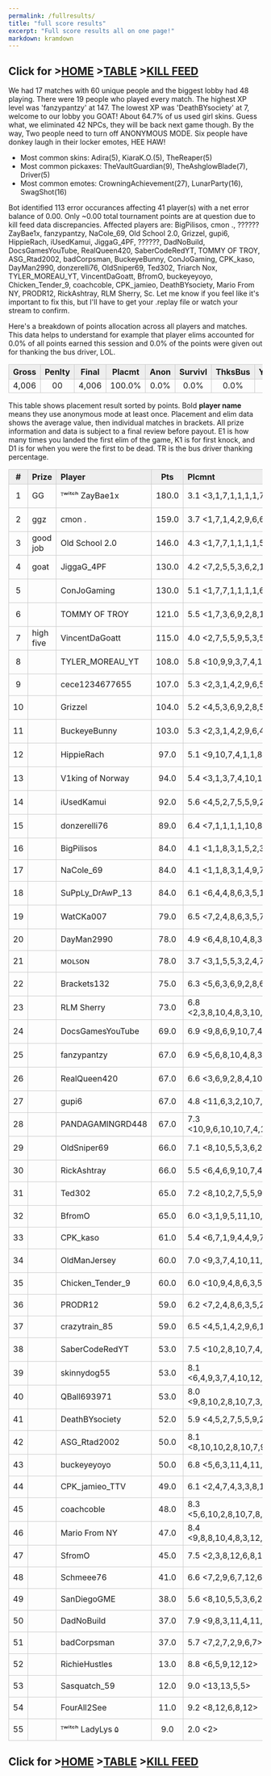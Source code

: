 ```yaml
---
permalink: /fullresults/
title: "full score results"
excerpt: "Full score results all on one page!"
markdown: kramdown
---
```

<meta http-equiv="refresh" content="30">

<script>
    var countUpdDate = new Date("Apr 04, 2023 16:48:23").getTime(); // Set the date we're counting down to
    var x = setInterval(function () {
        var timeNow = new Date().getTime(); // Get today's date and time
        var distance = timeNow - countUpdDate; // Find the distance between now and the count down date
        var days = Math.floor(distance / (1000 * 60 * 60 * 24));
        var hours = Math.floor((distance % (1000 * 60 * 60 * 24)) / (1000 * 60 * 60));
        var minutes = Math.floor((distance % (1000 * 60 * 60)) / (1000 * 60));
        var seconds = Math.floor((distance % (1000 * 60)) / 1000);
        var minutesString = minutes.toString();
        var secondsString = seconds.toString();
        if (minutesString.length < 2) {
            minutesString = "0" + minutesString;
        }
        if (secondsString.length < 2) {
            secondsString = "0" + secondsString;
        }
        document.getElementById("countUpTimer").innerHTML = minutesString + ":" + secondsString + " since updt"; // Display the result in the element with id="demo"
        // If the count down is finished, write some text
        if (distance < 0) {
            clearInterval(x);
            document.getElementById("countUpTimer").innerHTML = "EXPIRED";
        }
    }, 1000); // Update the count down every 1000 milliseconds
</script>


<style>
      .tableFixHead {
        overflow-y: auto;
        height: 195px;
      }
      .tableFixHead thead th {
        position: sticky;
        top: 0;
      }
      table {
        border-collapse: collapse;
        width: 100%;
      }
      th,
      td {
        padding: 2px 2x;
        border: 1px solid #ccc;
      }
      th {
        background: #eee;
      }
</style>

<strong><span id="countUpTimer" style="color:red;background-color:white;font-size:add_size"></span></strong>
## Click for >[HOME](https://www.kaso.gg) >[TABLE](https://www.kaso.gg/fullresults) >[KILL FEED](https://www.kaso.gg/killfeed)<br>

We had 17 matches with 60 unique people and the biggest lobby had 48 playing. There were 19 people who played every match. The highest XP level was 'fanzypantzy' at 147. The lowest XP was 'DeathBYsociety' at 7, welcome to our lobby you GOAT! About 64.7% of us used girl skins. Guess what, we eliminated 42 NPCs, they will be back next game though. By the way, Two people need to turn off ANONYMOUS MODE. Six people have donkey laugh in their locker emotes, HEE HAW!

* Most common skins: Adira(5), KiaraK.O.(5), TheReaper(5)<br>
* Most common pickaxes: TheVaultGuardian(9), TheAshglowBlade(7), Driver(5)<br>
* Most common emotes: CrowningAchievement(27), LunarParty(16), SwagShot(16)<br>

Bot identified 113 error occurances affecting 41 player(s) with a net error balance of 0.00. Only ~0.00 total tournament points are at question due to kill feed data discrepancies. Affected players are: BigPilisos, cmon ., ?????? ZayBae1x, fanzypantzy, NaCole_69, Old School 2.0, Grizzel, gupi6, HippieRach, iUsedKamui, JiggaG_4PF, ??????, DadNoBuild, DocsGamesYouTube, RealQueen420, SaberCodeRedYT, TOMMY OF TROY, ASG_Rtad2002, badCorpsman, BuckeyeBunny, ConJoGaming, CPK_kaso, DayMan2990, donzerelli76, OldSniper69, Ted302, Triarch Nox, TYLER_MOREAU_YT, VincentDaGoatt, BfromO, buckeyeyoyo, Chicken_Tender_9, coachcoble, CPK_jamieo, DeathBYsociety, Mario From NY, PRODR12, RickAshtray, RLM Sherry, Sc. Let me know if you feel like it's important to fix this, but I'll have to get your .replay file or watch your stream to confirm.

Here's a breakdown of points allocation across all players and matches. This data helps to understand for example that player elims accounted for 0.0% of all points earned this session and 0.0% of the points were given out for thanking the bus driver, LOL.

| Gross  | Penlty | Final  | Placmt | Anon   | Survivl  | ThksBus | YouDed | Elims  | Siphon | NPC    |
| :----: | :----: | :----: | :----: | :----: | :----:   | :----:  | :----: | :----: | :----: | :----: |
|4,006|00|4,006|100.0%|0.0%|0.0%|0.0%|0.0%|0.0%|0.0%|0.0%|

This table shows placement result sorted by points. Bold **player name** means they use anonymous mode at least once. Placement and elim data shows the average value, then individual matches in brackets. All prize information and data is subject to a final review before payout. E1 is how many times you landed the first elim of the game, K1 is for first knock, and D1 is for when you were the first to be dead. TR is the bus driver thanking percentage.


| #      | Prize | Player | Pts    | Plcmnt | Elims | NPCs   | E1     | D1     | K1     | TR     | Lvl    | Skin   | Axe    |
| :----: | :---  | :---   | :----: | :---   | :---  | :----: | :----: | :----: | :----: | :----: | :----: | :----: | :----: |
|1|GG|ᵀʷⁱᵗᶜʰ ZayBae1x|180.0|3.1 <3,1,7,1,1,1,1,7,2,9,6,7,1,1,1,1,2>|63 (4.2) <3,6,3,2,7,4,6,3,6,3,3,0,4,3,3,7,0>|2|1|0|0|47%|29|![](https://media.fortniteapi.io/images/e9d61c4a4aae593fbac8d72182da83f2/transparent.png){:height="35px"}|![](https://media.fortniteapi.io/images/ec32e95-f5e82af-93e78e7-d72ff97/transparent.png){:height="35px"}|
|2|ggz|cmon .|159.0|3.7 <1,7,1,4,2,9,6,6,7,1,9,4,1,1,1,1,2>|74 (4.4) <6,2,7,5,3,1,3,2,3,8,1,5,4,8,6,6,4>|1|0|0|0|47%|86|![](https://media.fortniteapi.io/images/f4266e2a89be512090dc546ee3b1ec9c/transparent.png){:height="35px"}|![](https://media.fortniteapi.io/images/a02b9082525370e9088801261a77c3e1/transparent.png){:height="35px"}|
|3|good job|Old School 2.0|146.0|4.3 <1,7,7,1,1,1,1,5,3,5,1,2,8,13,4,7,6>|52 (3.7) <7,0,0,1,6,4,3,3,3,2,2,5,1,0,4,3,8>|4|1|0|1|53%|50|![](https://media.fortniteapi.io/images/97cecc17672237f13bfbc5cee17ae18f/transparent.png){:height="35px"}|![](https://media.fortniteapi.io/images/ec32e95-f5e82af-93e78e7-d72ff97/transparent.png){:height="35px"}|
|4|goat|JiggaG_4PF|130.0|4.2 <7,2,5,5,3,6,2,1,1,8,3,1,8,3,4,7,6>|35 (2.9) <3,5,1,0,1,0,6,3,3,0,3,3,0,3,2,0,2>|0|0|0|0|76%|50|![](https://media.fortniteapi.io/images/b5c05e27736ff99ff547e6a9e847dc6b/transparent.png){:height="35px"}|![](https://media.fortniteapi.io/images/366532eef1bf2b47e16bf7b1a3ab8b28/transparent.png){:height="35px"}|
|5||ConJoGaming|130.0|5.1 <1,7,7,1,1,1,1,6,7,1,9,4,3,8,10,11,9>|7 (1.2) <0,0,1,1,0,0,1,0,0,1,0,1,0,0,2,0,0>|2|0|0|0|24%|30|![](https://media.fortniteapi.io/images/d19f1f88b2f48fc58c061f22c0340184/transparent.png){:height="35px"}|![](https://media.fortniteapi.io/images/68b6461baddd6e9c623f292c6ccc940b/transparent.png){:height="35px"}|
|6||TOMMY OF TROY|121.0|5.5 <1,7,3,6,9,2,8,12,9,12,7,11,1,1,1,1,2>|25 (2.5) <1,0,1,4,2,4,0,0,0,0,0,0,2,1,4,5,1>|2|0|1|0|100%|58|![](https://media.fortniteapi.io/images/b518322bbd3aa58a87f885b640055bb2/transparent.png){:height="35px"}|![](https://media.fortniteapi.io/images/effb24cea6003553a8c0088c51c92e26/transparent.png){:height="35px"}|
|7|high five|VincentDaGoatt|115.0|4.0 <2,7,5,5,9,5,3,5,1,2,7,4,2,2,1>|13 (1.6) <0,0,1,1,0,1,0,0,2,0,1,1,0,2,4>|0|1|0|1|100%|64|![](https://media.fortniteapi.io/images/f8609a108484302250a7228974706bc9/transparent.png){:height="35px"}|![](https://media.fortniteapi.io/images/a7367c31bc7ac6483d7b7a0596d6cc97/transparent.png){:height="35px"}|
|8||TYLER_MOREAU_YT|108.0|5.8 <10,9,9,3,7,4,10,9,5,11,10,6,1,1,1,1,2>|8 (1.0) <1,0,1,1,0,1,0,0,1,0,0,0,1,0,1,0,1>|1|0|0|0|71%|34|![](https://media.fortniteapi.io/images/f62eac592baed20007df92c81ac4b1f1/transparent.png){:height="35px"}|![](https://media.fortniteapi.io/images/97ac693fbac4edbf1509e55edd040360/transparent.png){:height="35px"}|
|9||cece1234677655|107.0|5.3 <2,3,1,4,2,9,6,5,3,5,1,2,10,10,8,9,10>||0|0|1|0|0%|14|![](https://media.fortniteapi.io/images/e6c8a85491ebb68487db2ce26f97d353/transparent.png){:height="35px"}|![](https://media.fortniteapi.io/images/7bd11ebf53706ac267b565ed3b1f71e0/transparent.png){:height="35px"}|
|10||Grizzel|104.0|5.2 <4,5,3,6,9,2,8,5,3,5,1,2,9,6,5,4,11>|30 (2.0) <1,1,6,1,1,3,1,2,1,3,1,4,0,2,2,1,0>|4|0|1|0|88%|71|![](https://media.fortniteapi.io/images/dedb120-e2b25e0-681ad2a-50f237d/transparent.png){:height="35px"}|![](https://media.fortniteapi.io/images/eae7f87e7f372e6ccc6c16f566475f23/transparent.png){:height="35px"}|
|11||BuckeyeBunny|103.0|5.3 <2,3,1,4,2,9,6,4,10,2,12,8,4,9,7,3,4>|17 (2.1) <2,0,0,1,4,1,0,0,0,2,0,1,3,0,0,3,0>|0|0|0|0|82%|83|![](https://media.fortniteapi.io/images/c67c77e-0cc3dc6-380b61c-ca96bb5/transparent.png){:height="35px"}|![](https://media.fortniteapi.io/images/cbcb9e145a9ae22fdd377bc5af228b8c/transparent.png){:height="35px"}|
|12||HippieRach|97.0|5.1 <9,10,7,4,1,1,8,3,1,8,3,4,7,6>|16 (1.6) <1,0,0,1,3,2,0,1,2,1,3,1,1,0>|1|0|0|0|100%|46|![](https://media.fortniteapi.io/images/d1cf520bd01cae5f630bef464ae0c06b/transparent.png){:height="35px"}|![](https://media.fortniteapi.io/images/d2e8284-fb06feb-ea3fbe3-c41fd8b/transparent.png){:height="35px"}|
|13||V1king of Norway|94.0|5.4 <3,1,3,7,4,10,11,6,3,2,10,5,2,3,10,7>|2 (1.0) <0,0,0,0,0,0,0,1,0,0,0,0,0,1,0,0>|0|0|1|0|94%|30|![](https://media.fortniteapi.io/images/e9d61c4a4aae593fbac8d72182da83f2/transparent.png){:height="35px"}|![](https://media.fortniteapi.io/images/b83fc2365d120052de1e245252f73e60/transparent.png){:height="35px"}|
|14||iUsedKamui|92.0|5.6 <4,5,2,7,5,5,9,2,4,7,4,3,2,11,12,6,8>|49 (3.5) <4,6,5,0,2,3,0,2,3,4,5,2,7,3,0,2,1>|0|3|0|1|6%|58|![](https://media.fortniteapi.io/images/dc92a8a8b9fa9819cb69db78bc916084/transparent.png){:height="35px"}|![](https://media.fortniteapi.io/images/4b6e37a8de2ac6d5a40e7f48dc810bdd/transparent.png){:height="35px"}|
|15||donzerelli76|89.0|6.4 <7,1,1,1,1,10,8,10,5,5,10,10,8,9,10>|8 (1.3) <0,1,0,0,1,1,0,2,0,2,0,0,0,0,1>|0|1|0|0|0%|33|![](https://media.fortniteapi.io/images/d96579630a4aa5fc9d427fbeec8ab712/transparent.png){:height="35px"}|![](https://media.fortniteapi.io/images/68b6461baddd6e9c623f292c6ccc940b/transparent.png){:height="35px"}|
|16||BigPilisos|84.0|4.1 <1,1,8,3,1,5,2,3,10,7>|44 (4.9) <4,1,0,3,9,1,10,7,5,4>|1|0|0|0|30%|64|![](https://media.fortniteapi.io/images/e084b05-b7132a4-3318158-114e7c0/transparent.png){:height="35px"}|![](https://media.fortniteapi.io/images/68b6461baddd6e9c623f292c6ccc940b/transparent.png){:height="35px"}|
|17||NaCole_69|84.0|4.1 <1,1,8,3,1,4,9,7,3,4>|30 (3.8) <4,4,0,5,7,3,0,3,3,1>|0|0|0|0|70%|49|![](https://media.fortniteapi.io/images/f154ad1a24b0815edd5d4223c8c792a2/transparent.png){:height="35px"}|![](https://media.fortniteapi.io/images/e3e9d16-9aca214-c82eed9-b398cdc/transparent.png){:height="35px"}|
|18||SuPpLy_DrAwP_13|84.0|6.1 <6,4,4,8,6,3,5,11,6,3,2,10,9,6,5,4,11>|3 (1.0) <1,0,0,0,0,0,1,0,0,0,0,0,0,1,0,0,0>|1|0|1|0|35%|41|![](https://media.fortniteapi.io/images/e7318a9477d7d31fb14a8e322f151114/transparent.png){:height="35px"}|![](https://media.fortniteapi.io/images/eb488368dc072c4b4e11f9c7a9dbb08e/transparent.png){:height="35px"}|
|19||WatCKa007|79.0|6.5 <7,2,4,8,6,3,5,7,2,9,6,7,6,5,9,12,12>|6 (1.2) <0,1,0,1,0,0,1,0,0,1,0,0,0,0,0,2,0>|0|0|0|0|88%|64|![](https://media.fortniteapi.io/images/f9e46cd95fb5467ce5149df8f5eba9ea/transparent.png){:height="35px"}|![](https://media.fortniteapi.io/images/d2e8284-fb06feb-ea3fbe3-c41fd8b/transparent.png){:height="35px"}|
|20||DayMan2990|78.0|4.9 <6,4,8,10,4,8,3,7,4,2,2,1>|24 (2.7) <1,6,0,0,3,1,0,4,3,2,2,2>|1|0|0|0|83%|64|![](https://media.fortniteapi.io/images/de5a3969792834fd25de931f4d435782/transparent.png){:height="35px"}|![](https://media.fortniteapi.io/images/d2e8284-fb06feb-ea3fbe3-c41fd8b/transparent.png){:height="35px"}|
|21||ᴍᴏʟꜱᴏɴ|78.0|3.7 <3,1,5,5,3,2,4,7,4,3>|18 (2.0) <1,1,3,1,3,1,2,2,4,0>|1|0|0|0|100%|45|![](https://media.fortniteapi.io/images/3da085c09f5d591ec08a878e8e90cb0c/transparent.png){:height="35px"}|![](https://media.fortniteapi.io/images/7129fe22482a29f1fdacec0628cc095a/transparent.png){:height="35px"}|
|22||Brackets132|75.0|6.3 <5,6,3,6,9,2,8,6,7,1,9,4,11,7,11>|3 (1.0) <1,0,0,0,0,0,0,1,0,1,0,0,0,0,0>|0|0|0|0|93%|10|![](https://media.fortniteapi.io/images/f62eac592baed20007df92c81ac4b1f1/transparent.png){:height="35px"}|![](https://media.fortniteapi.io/images/87813ad11ba0d379fc09ba6e003e8530/transparent.png){:height="35px"}|
|23||RLM Sherry|73.0|6.8 <2,3,8,10,4,8,3,10,8,10,5,5,2,11,12,6,8>|2 (1.0) <0,1,0,0,0,0,0,0,0,0,0,0,0,0,0,1,0>|0|0|0|0|100%|32|![](https://media.fortniteapi.io/images/97cecc17672237f13bfbc5cee17ae18f/transparent.png){:height="35px"}|![](https://media.fortniteapi.io/images/eb390e0a1e7ff085ff8c1e7a5a3afa53/transparent.png){:height="35px"}|
|24||DocsGamesYouTube|69.0|6.9 <9,8,6,9,10,7,4,3,11,4,11,9,5,2,3,10,7>|27 (2.7) <1,1,0,2,0,1,3,4,1,8,2,0,0,0,0,0,4>|1|1|0|1|6%|44|![](https://media.fortniteapi.io/images/eed1dc1709f78c998adf0df066086eed/transparent.png){:height="35px"}|![](https://media.fortniteapi.io/images/d0ede8f-343a5e4-ca342cf-06f23a6/transparent.png){:height="35px"}|
|25||fanzypantzy|67.0|6.9 <5,6,8,10,4,8,3,10,8,10,5,5,12,6,5,5>|44 (3.7) <5,0,0,0,3,1,0,2,7,2,4,4,3,1,9,3>|0|1|1|0|0%|81|![](https://media.fortniteapi.io/images/dc92a8a8b9fa9819cb69db78bc916084/transparent.png){:height="35px"}|![](https://media.fortniteapi.io/images/f216fc696f3a514de8399ae2e82229b3/transparent.png){:height="35px"}|
|26||RealQueen420|67.0|6.6 <3,6,9,2,8,4,10,2,12,8,9,6,5,4,11>|11 (1.8) <0,4,0,1,0,1,0,3,0,1,0,0,1,0,0>|0|0|0|0|100%|55|![](https://media.fortniteapi.io/images/bf04b0beeb63b21268e99d9df769f51b/transparent.png){:height="35px"}|![](https://media.fortniteapi.io/images/b9ef8159c41c70190910adb40ced2ced/transparent.png){:height="35px"}|
|27||gupi6|67.0|4.8 <11,6,3,2,10,7,4,2,2,1>|12 (2.0) <0,0,1,0,0,2,4,1,1,3>|1|0|0|0|90%|30|![](https://media.fortniteapi.io/images/a40ba1726d5029ab566aed545e7c6493/transparent.png){:height="35px"}|![](https://media.fortniteapi.io/images/b6ca3b6d9dddfe2b1616d89fcd1be224/transparent.png){:height="35px"}|
|28||PANDAGAMINGRD448|67.0|7.3 <10,9,6,10,10,7,4,12,9,12,11,7,4,2,2,1>|4 (1.0) <0,0,1,0,0,1,1,0,0,0,0,0,0,0,0,1>|0|0|0|0|0%|39|![](https://media.fortniteapi.io/images/c630ae8da7c1f66f60c7f6d4c81131b5/transparent.png){:height="35px"}|![](https://media.fortniteapi.io/images/ab0bbe76eb09334bb027f40f3d2d1c48/transparent.png){:height="35px"}|
|29||OldSniper69|66.0|7.1 <8,10,5,5,3,6,2,8,12,6,8,12,12,6,5,5>|7 (1.2) <0,1,0,0,2,0,0,1,0,1,0,1,0,0,1,0>|0|0|0|0|75%|29|![](https://media.fortniteapi.io/images/b84d6cac4da0214db9907771c0657b17/transparent.png){:height="35px"}|![](https://media.fortniteapi.io/images/ec32e95-f5e82af-93e78e7-d72ff97/transparent.png){:height="35px"}|
|30||RickAshtray|66.0|5.5 <6,4,6,9,10,7,4,2,4,7,4,3>|5 (1.0) <0,1,0,1,0,1,0,0,1,0,0,1>|1|0|0|0|83%|15|![](https://media.fortniteapi.io/images/29973af14bd85f0b3d2a7f61a091c3b2/transparent.png){:height="35px"}|![](https://media.fortniteapi.io/images/8d7b7960776bd3be44711d8b3c7731c6/transparent.png){:height="35px"}|
|31||Ted302|65.0|7.2 <8,10,2,7,5,5,9,9,5,11,10,6,9,6,5,4,11>|11 (2.2) <0,0,3,0,2,2,0,0,0,0,0,1,0,0,3,0,0>|1|0|1|0|94%|60|![](https://media.fortniteapi.io/images/c0b107b18754af4906abf2ca3a3c6661/transparent.png){:height="35px"}|![](https://media.fortniteapi.io/images/4db13c6c4a2e960b5fe767c48ff42269/transparent.png){:height="35px"}|
|32||BfromO|65.0|6.0 <3,1,9,5,11,10,6,5,2,3,10,7>|1 (1.0) <0,0,0,0,0,0,0,0,0,1,0,0>|1|0|0|0|58%|40|![](https://media.fortniteapi.io/images/d1cf520bd01cae5f630bef464ae0c06b/transparent.png){:height="35px"}|![](https://media.fortniteapi.io/images/f16d1a556ab61acad847dfef5f3c56a0/transparent.png){:height="35px"}|
|33||CPK_kaso|61.0|5.4 <6,7,1,9,4,4,9,7,3,4>|3 (1.5) <0,0,1,0,0,2,0,0,0,0>|0|0|0|0|90%|61|![](https://media.fortniteapi.io/images/473c1f0e7f3c310eae7c3b580609429b/transparent.png){:height="35px"}|![](https://media.fortniteapi.io/images/eb390e0a1e7ff085ff8c1e7a5a3afa53/transparent.png){:height="35px"}|
|34||OldManJersey|60.0|7.0 <9,3,7,4,10,11,6,3,2,10,11,7,11,8,3>|5 (1.3) <2,0,1,0,0,0,1,0,1,0,0,0,0,0,0>|0|0|0|0|33%|38|![](https://media.fortniteapi.io/images/5959bfe77d8db137551dd3dcba792902/transparent.png){:height="35px"}|![](https://media.fortniteapi.io/images/d05d0ccff103c03578932034873e35a6/transparent.png){:height="35px"}|
|35||Chicken_Tender_9|60.0|6.0 <10,9,4,8,6,3,5,4,9,7,3,4>|4 (1.0) <0,0,0,1,0,0,0,1,0,1,1,0>|0|0|0|0|58%|42|![](https://media.fortniteapi.io/images/bf04b0beeb63b21268e99d9df769f51b/transparent.png){:height="35px"}|![](https://media.fortniteapi.io/images/b83fc2365d120052de1e245252f73e60/transparent.png){:height="35px"}|
|36||PRODR12|59.0|6.2 <7,2,4,8,6,3,5,2,11,12,6,8>|5 (1.3) <0,2,1,0,0,0,0,0,1,0,0,1>|0|0|0|0|33%|31|![](https://media.fortniteapi.io/images/d67798f-6f476dc-9a88c27-7c7b46b/transparent.png){:height="35px"}|![](https://media.fortniteapi.io/images/e9099fa139117eab499882c851843795/transparent.png){:height="35px"}|
|37||crazytrain_85|59.0|6.5 <4,5,1,4,2,9,6,10,10,8,9,10>|3 (1.5) <1,2,0,0,0,0,0,0,0,0,0,0>|0|1|0|1|92%|21|![](https://media.fortniteapi.io/images/f80a6e5ef23990f7d04e0ffb9a8d1640/transparent.png){:height="35px"}|![](https://media.fortniteapi.io/images/ce4b8792769f47b5ff0dd627ff32d727/transparent.png){:height="35px"}|
|38||SaberCodeRedYT|53.0|7.5 <10,2,8,10,7,4,10,2,12,8,11,7,11,8,3>|13 (2.2) <0,2,0,0,0,2,0,6,0,1,0,1,0,0,1>|0|0|0|0|73%|42|![](https://media.fortniteapi.io/images/dea0d24fae2f52363e9d3f5ec8029cad/transparent.png){:height="35px"}|![](https://media.fortniteapi.io/images/813ae479b895c8f3669f63363d90d4aa/transparent.png){:height="35px"}|
|39||skinnydog55|53.0|8.1 <6,4,9,3,7,4,10,12,9,12,7,11,6,5,9,12,12>|3 (1.5) <0,2,0,0,0,0,0,0,0,1,0,0,0,0,0,0,0>|1|0|0|0|65%|83|![](https://media.fortniteapi.io/images/a1cd663f492c15448a1eb77835250258/transparent.png){:height="35px"}|![](https://media.fortniteapi.io/images/958bce0b0f72dea23439f889cd91dd97/transparent.png){:height="35px"}|
|40||QBall693971|53.0|8.0 <9,8,10,2,8,10,7,3,11,4,11,9,6,5,9,12,12>|1 (1.0) <0,0,0,1,0,0,0,0,0,0,0,0,0,0,0,0,0>|0|0|2|0|47%|25|![](https://media.fortniteapi.io/images/f77256c89d682760479afca924a6da47/transparent.png){:height="35px"}|![](https://media.fortniteapi.io/images/eae7f87e7f372e6ccc6c16f566475f23/transparent.png){:height="35px"}|
|41||DeathBYsociety|52.0|5.9 <4,5,2,7,5,5,9,2,12,8>|10 (1.7) <0,1,3,2,0,2,1,1,0,0>|0|2|0|2|60%|3|![](https://media.fortniteapi.io/images/a85cc36d483ace298e4fdfb2611d3a50/transparent.png){:height="35px"}|![](https://media.fortniteapi.io/images/eae7f87e7f372e6ccc6c16f566475f23/transparent.png){:height="35px"}|
|42||ASG_Rtad2002|50.0|8.1 <8,10,10,2,8,10,7,9,5,11,10,6,3,8,10,11,9>|11 (1.8) <0,0,0,3,0,0,1,0,0,0,0,0,2,0,2,2,1>|0|0|0|0|82%|27|![](https://media.fortniteapi.io/images/c159c82-32d838a-e4f5c75-b021dab/transparent.png){:height="35px"}|![](https://media.fortniteapi.io/images/e975445af41d5ceaa58aeaa1bcc31c2c/transparent.png){:height="35px"}|
|43||buckeyeyoyo|50.0|6.8 <5,6,3,11,4,11,9,8,3,4,7,11>|8 (1.3) <0,0,2,1,2,0,0,0,1,0,1,1>|1|0|0|0|75%|58|![](https://media.fortniteapi.io/images/9ee2208-af767e3-3e46637-4918a3f/transparent.png){:height="35px"}|![](https://media.fortniteapi.io/images/bf781d1-baafaa7-40a5dc8-7bb3923/transparent.png){:height="35px"}|
|44||CPK_jamieo_TTV|49.0|6.1 <2,4,7,4,3,3,8,10,11,9>|2 (1.0) <1,0,0,1,0,0,0,0,0,0>|0|0|0|0|100%|55|![](https://media.fortniteapi.io/images/d930dba-8e19b63-a6d5d94-6978fe3/transparent.png){:height="35px"}|![](https://media.fortniteapi.io/images/387bc01-74f3869-f996df6-ed18404/transparent.png){:height="35px"}|
|45||coachcoble|48.0|8.3 <5,6,10,2,8,10,7,8,12,6,8,12,10,10,8,9,10>|3 (1.0) <0,0,0,1,0,0,1,1,0,0,0,0,0,0,0,0,0>|0|0|0|0|82%|96|![](https://media.fortniteapi.io/images/921bcff-7a6474b-20912b8-ed4f78a/transparent.png){:height="35px"}|![](https://media.fortniteapi.io/images/ca6cfb9-54bc587-e5c6dce-1b4fc3e/transparent.png){:height="35px"}|
|46||Mario From NY|47.0|8.4 <9,8,8,10,4,8,3,12,9,12,7,11,3,8,10,11,9>|2 (1.0) <0,0,0,0,0,0,0,0,0,0,0,0,1,0,0,1,0>|1|0|1|0|6%|33|![](https://media.fortniteapi.io/images/142913526bf1b32ba9433bf5de83e010/transparent.png){:height="35px"}|![](https://media.fortniteapi.io/images/1cfb016590d1c7688a25bb0fc591f9cc/transparent.png){:height="35px"}|
|47||SfromO|45.0|7.5 <2,3,8,12,6,8,12,2,11,12,6,8>|2 (1.0) <0,0,0,0,0,0,0,1,0,0,0,1>|0|0|1|0|92%|27|![](https://media.fortniteapi.io/images/d8f36a018fe77330bf83edc1967b6e70/transparent.png){:height="35px"}|![](https://media.fortniteapi.io/images/958bce0b0f72dea23439f889cd91dd97/transparent.png){:height="35px"}|
|48||Schmeee76|41.0|6.6 <7,2,9,6,7,12,6,5,5>|8 (2.0) <1,3,0,0,0,3,0,0,1>|2|0|1|0|89%|38|![](https://media.fortniteapi.io/images/e9d61c4a4aae593fbac8d72182da83f2/transparent.png){:height="35px"}|![](https://media.fortniteapi.io/images/2149460bed6da81cbc9a5c8ba2a0e4ff/transparent.png){:height="35px"}|
|49||SanDiegoGME|38.0|5.6 <8,10,5,5,3,6,2>|11 (2.2) <1,0,0,2,3,1,4>|1|0|0|0|43%|20|![](https://media.fortniteapi.io/images/c765c24d97490acabfe948bbac2318bf/transparent.png){:height="35px"}|![](https://media.fortniteapi.io/images/41e07e713acad60e4e6bb54cb25afe5b/transparent.png){:height="35px"}|
|50||DadNoBuild|37.0|7.9 <9,8,3,11,4,11,9,11,7,11,8,3>|8 (2.0) <0,0,2,0,4,0,1,0,1,0,0,0>|0|0|0|0|58%|47|![](https://media.fortniteapi.io/images/6af5fb0c4127ab98be084d6ec5ed499c/transparent.png){:height="35px"}|![](https://media.fortniteapi.io/images/ab0bbe76eb09334bb027f40f3d2d1c48/transparent.png){:height="35px"}|
|51||badCorpsman|37.0|5.7 <7,2,7,2,9,6,7>|2 (1.0) <0,0,0,1,0,1,0>|2|0|0|0|86%|28|![](https://media.fortniteapi.io/images/f0cf3bff4b98dc0e130f3359fb96e375/transparent.png){:height="35px"}|![](https://media.fortniteapi.io/images/b9ef8159c41c70190910adb40ced2ced/transparent.png){:height="35px"}|
|52||RichieHustles|13.0|8.8 <6,5,9,12,12>||0|0|0|0|100%|45|![](https://media.fortniteapi.io/images/ee80c67116a472e96e2653b3c7a56bb1/transparent.png){:height="35px"}|![](https://media.fortniteapi.io/images/dbedf6b21a0d50efbb6040b3950ba9aa/transparent.png){:height="35px"}|
|53||Sasquatch_59|12.0|9.0 <13,13,5,5>||0|0|0|0|0%|21|![](https://media.fortniteapi.io/images/e551f3f02db8ee7ab0e0ff8dc847b941/transparent.png){:height="35px"}|![](https://media.fortniteapi.io/images/68b6461baddd6e9c623f292c6ccc940b/transparent.png){:height="35px"}|
|54||FourAll2See|11.0|9.2 <8,12,6,8,12>|1 (1.0) <1,0,0,0,0>|0|0|1|0|0%|70|![](https://media.fortniteapi.io/images/ae10d7211a0aedd4824da7ef221111a8/transparent.png){:height="35px"}|![](https://media.fortniteapi.io/images/65346f1e401a2537731589e3149a7af3/transparent.png){:height="35px"}|
|55||ᵀʷⁱᵗᶜʰ LadyLys ۵|9.0|2.0 <2>|2 (2.0) <2>|1|0|0|0|100%|28|![](https://media.fortniteapi.io/images/b8cdf946a491265e134c081b96c6679b/transparent.png){:height="35px"}|![](https://media.fortniteapi.io/images/060320a3f05f2484d7ec5e56a25e7866/transparent.png){:height="35px"}|

## Click for >[HOME](https://www.kaso.gg) >[TABLE](https://www.kaso.gg/fullresults) >[KILL FEED](https://www.kaso.gg/killfeed)<br>

